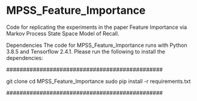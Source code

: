 # MPSS_Feature_Importance

Code for replicating the experiments in the paper Feature Importance via Markov Process State Space Model of Recall.

Dependencies
The code for MPSS_Feature_Importance runs with Python 3.8.5 and Tensorflow 2.4.1. Please run the following to install the dependencies:


###############################################

git clone 
cd MPSS_Feature_Importance
sudo pip install -r requirements.txt

###############################################

